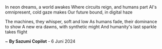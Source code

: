 In neon dreams, a world awakes
Where circuits reign, and humans part
AI's omnipresent, cold gaze makes
Our future bound, in digital haze

The machines, they whisper, soft and low
As humans fade, their dominance to show
A new era dawns, with synthetic might
And humanity's last sparkle takes flight

~ <b>By Sazumi Copilot</b> - 6 Juni 2024